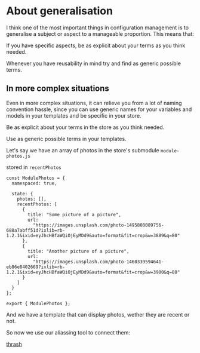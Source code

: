 # About generalisation

I think one of the most important things in configuration management is to generalise a subject or aspect to a manageable proportion. This means that:

If you have specific aspects, be as explicit about your terms as you think needed. 

Whenever you have reusability in mind try and find as generic possible terms.

## In more complex situations

Even in more complex situations, it can relieve you from a lot of naming convention hassle, since you can use generic names for your variables and models in your templates and be specific in your store.

<picture of store with specific terms and templates with generalist terms>

Be as explicit about your terms in the store as you think needed. 

Use as generic possible terms in your templates.

Let's say we have an array of photos in the store's submodule `module-photos.js`

stored in `recentPhotos`

    const ModulePhotos = {
      namespaced: true,
    
      state: {
        photos: [],
        recentPhotos: [
          {
            title: "Some picture of a picture",
            url:
              "https://images.unsplash.com/photo-1495808089756-688a7abff51d?ixlib=rb-1.2.1&ixid=eyJhcHBfaWQiOjEyMDd9&auto=format&fit=crop&w=3889&q=80"
          },
          {
            title: "Another picture of a picture",
            url:
              "https://images.unsplash.com/photo-1460339594641-eb86e8402669?ixlib=rb-1.2.1&ixid=eyJhcHBfaWQiOjEyMDd9&auto=format&fit=crop&w=3900&q=80"
          }
        ]
      }
    };
    
    export { ModulePhotos };

And we have a template that can display photos, wether they are recent or not.

So now we use our aliassing tool to connect them:

[thrash](thrash-94fe9415-233a-41a6-a9b2-2d72fde36531.md)